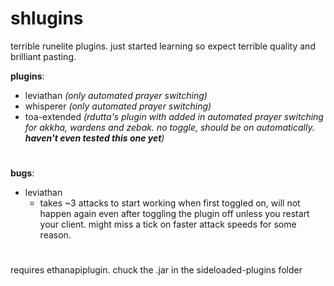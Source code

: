 # shlugins
terrible runelite plugins. just started learning so expect terrible quality and brilliant pasting.

**plugins**:
- leviathan *(only automated prayer switching)*
- whisperer *(only automated prayer switching)*
- toa-extended *(rdutta's plugin with added in automated prayer switching for akkha, wardens and zebak. no toggle, should be on automatically. **haven't even tested this one yet**)*

#

**bugs**:  
- leviathan
  - takes ~3 attacks to start working when first toggled on, will not happen again even after toggling the plugin off unless you restart your client. might miss a tick on faster attack speeds for some reason.

#
  
requires ethanapiplugin. chuck the .jar in the sideloaded-plugins folder
